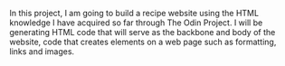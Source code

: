 In this project, I am going to build a recipe website using the HTML knowledge I have acquired so far through The Odin Project. I will be generating HTML code that will serve as the backbone and body of the website, code that creates elements on a web page such as formatting, links and images. 